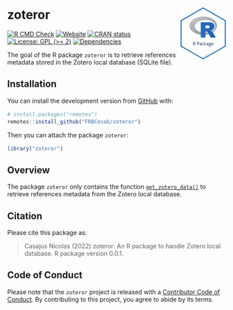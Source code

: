 
<!-- README.md is generated from README.Rmd. Please edit that file -->

# zoteror <img src="man/figures/package-sticker.png" align="right" style="float:right; height:120px;"/>

<!-- badges: start -->

[![R CMD
Check](https://github.com/FRBCesab/zoteror/actions/workflows/R-CMD-check.yaml/badge.svg)](https://github.com/FRBCesab/zoteror/actions/workflows/R-CMD-check.yaml)
[![Website](https://github.com/FRBCesab/zoteror/actions/workflows/pkgdown.yaml/badge.svg)](https://github.com/FRBCesab/zoteror/actions/workflows/pkgdown.yaml)
[![CRAN
status](https://www.r-pkg.org/badges/version/zoteror)](https://CRAN.R-project.org/package=zoteror)
[![License: GPL (\>=
2)](https://img.shields.io/badge/License-GPL%20%28%3E%3D%202%29-blue.svg)](https://choosealicense.com/licenses/gpl-2.0/)
[![Dependencies](https://img.shields.io/badge/dependencies-3/27-green?style=flat)](#)
<!-- badges: end -->

The goal of the R package `zoteror` is to retrieve references metadata
stored in the Zotero local database (SQLite file).

## Installation

You can install the development version from
[GitHub](https://github.com/) with:

``` r
# install.packages("remotes")
remotes::install_github("FRBCesab/zoteror")
```

Then you can attach the package `zoteror`:

``` r
library("zoteror")
```

## Overview

The package `zoteror` only contains the function
[`get_zotero_data()`](https://frbcesab.github.io/zoteror/reference/get_zotero_data.html)
to retrieve references metadata from the Zotero local database.

## Citation

Please cite this package as:

> Casajus Nicolas (2022) zoteror: An R package to handle Zotero local
> database. R package version 0.0.1.

## Code of Conduct

Please note that the `zoteror` project is released with a [Contributor
Code of
Conduct](https://contributor-covenant.org/version/2/0/CODE_OF_CONDUCT.html).
By contributing to this project, you agree to abide by its terms.

